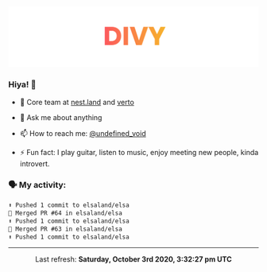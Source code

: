 
![](https://github.com/divy-work/divy-work/raw/master/assets/divy.png)

### Hiya! 👋

- 🔭 Core team at [nest.land](https://github.com/nestdotland/nest.land) and [verto](https://github.com/useverto/verto)

- 💬 Ask me about anything

- 📫 How to reach me: [@undefined_void](https://instagram.com/divy.exe)

- ⚡ Fun fact: I play guitar, listen to music, enjoy meeting new people, kinda introvert.

### 🗣 My activity:

```
⬆️ Pushed 1 commit to elsaland/elsa
🎉 Merged PR #64 in elsaland/elsa
⬆️ Pushed 1 commit to elsaland/elsa
🎉 Merged PR #63 in elsaland/elsa
⬆️ Pushed 1 commit to elsaland/elsa
```

------------
<p align="center">Last refresh: <b>Saturday, October 3rd 2020, 3:32:27 pm UTC</b></p>
